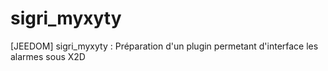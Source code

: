 # sigri_myxyty
[JEEDOM] sigri_myxyty : Préparation d'un plugin permetant d'interface les alarmes sous X2D
